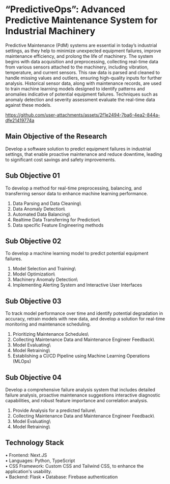 # “PredictiveOps”: Advanced Predictive Maintenance System for Industrial Machinery

Predictive Maintenance (PdM) systems are essential in today’s industrial settings, as they help to minimize unexpected equipment failures, improve maintenance efficiency, and prolong the life of machinery. The system begins with data acquisition and preprocessing, collecting real-time data from various sensors attached to the machinery, including vibration, temperature, and current sensors. This raw data is parsed and cleaned to handle missing values and outliers, ensuring high-quality inputs for further analysis. Historical sensor data, along with maintenance records, are used to train machine learning models designed to identify patterns and anomalies indicative of potential equipment failures. Techniques such as anomaly detection and severity assessment evaluate the real-time data against these models.

https://github.com/user-attachments/assets/2f1e2494-7ba6-4ea2-844a-dfe21419774a

## Main Objective of the Research
 
Develop a software solution to predict equipment failures in industrial settings, that enable proactive maintenance and 
reduce downtime, leading to significant cost savings and safety improvements. 

## Sub Objective 01

To develop a method for real-time preprocessing, balancing, and transferring sensor data to enhance machine learning performance. 

1. Data Parsing and Data Cleaning\
2. Data Anomaly Detection\
3. Automated Data Balancing\
4. Realtime Data Transferring for Prediction\ 
5. Data specific Feature Engineering methods

## Sub Objective 02

To develop a machine learning model to predict potential equipment failures.

1. Model Selection and Training\
2. Model Optimization\
3. Machinery Anomaly Detection\
4. Implementing Alerting System and Interactive User Interfaces 

## Sub Objective 03

To track model performance over time and identify potential degradation in accuracy, retrain models with new data, and develop a solution for real-time monitoring and maintenance scheduling. 

1. Prioritizing Maintenance Schedules\
2. Collecting Maintenance Data and Maintenance Engineer Feedback\
3. Model Evaluating\
4. Model Retraining\
5. Establishing a CI/CD Pipeline using Machine Learning Operations (MLOps)

## Sub Objective 04

Develop a comprehensive failure analysis system that includes detailed failure analysis, proactive maintenance suggestions interactive diagnostic capabilities, and robust feature importance and correlation analysis. 

1. Provide Analysis for a predicted failure\
2. Collecting Maintenance Data and Maintenance Engineer Feedback\
3. Model Evaluating\
4. Model Retraining\


## Technology Stack
 
• Frontend: Next.JS\
• Languages: Python, TypeScript\
• CSS Framework:  Custom CSS and Tailwind CSS, to enhance the application's usability.\
• Backend: Flask
• Database: Firebase authentication
